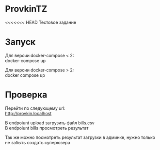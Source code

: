 # ProvkinTZ
<<<<<<< HEAD
Тестовое задание  

# Запуск
Для версии docker-compose < 2:  
docker-compose up  

Для версии docker-compose > 2:  
docker compose up  

# Проверка
Перейти по следующему url:  
http://provkin.localhost

В endpoiunt upload загрузить файл bills.csv  
В endpoiunt bills просмотреть результат  

Так же можно посмотреть результат загрузки в админке, нужно только не забыть создать суперюзера
